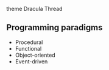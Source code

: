 theme Dracula Thread

## Programming paradigms

+ Procedural
+ Functional
+ Object-oriented
+ Event-driven


